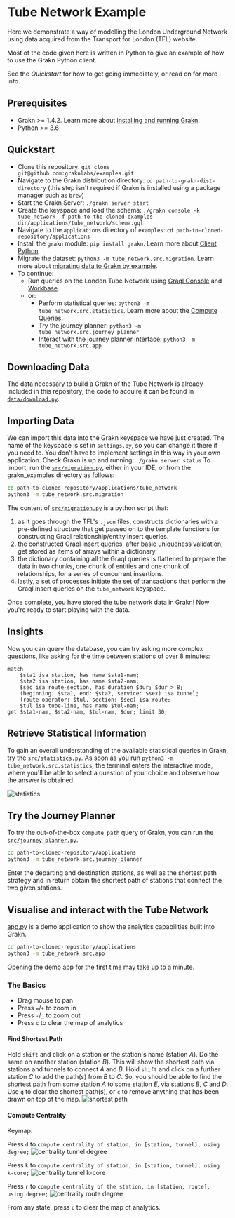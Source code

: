 # Tube Network Example

Here we demonstrate a way of modelling the London Underground Network using data acquired from the Transport for London (TFL) website.

Most of the code given here is written in Python to give an example of how to use the Grakn Python client.

See the _Quickstart_ for how to get going immediately, or read on for more info.

## Prerequisites
- Grakn >= 1.4.2. Learn more about [installing and running Grakn](http://dev.grakn.ai/docs/running-grakn/install-and-run).
- Python >= 3.6

## Quickstart

- Clone this repository: `git clone git@github.com:graknlabs/examples.git`
- Navigate to the Grakn distribution directory: `cd path-to-grakn-dist-directory` (this step isn't required if Grakn is installed using a package manager such as `brew`)
- Start the Grakn Server: `./grakn server start`
- Create the keyspace and load the schema: `./grakn console -k tube_network -f path-to-the-cloned-examples-dir/applications/tube_network/schema.gql`
- Navigate to the `applications` directory of `examples`: `cd path-to-cloned-repository/applications`
- Install the `grakn` module: `pip install grakn`. Learn more about [Client Python](http://dev.grakn.ai/docs/client-api/python).
- Migrate the dataset: `python3 -m tube_network.src.migration`. Learn more about [migrating data to Grakn by example](http://dev.grakn.ai/docs/examples/phone-calls-migration-python).
- To continue:
    - Run queries on the London Tube Network using [Graql Console](http://dev.grakn.ai/docs/running-grakn/console) and [Workbase](http://dev.grakn.ai/docs/workbase/overview).
    - or:
        - Perform statistical queries: `python3 -m tube_network.src.statistics`. Learn more about the [Compute Queries](http://dev.grakn.ai/docs/query/compute-query).
        - Try the journey planner: `python3 -m tube_network.src.journey_planner`
        - Interact with the journey planner interface: `python3 -m tube_network.src.app`

## Downloading Data
The data necessary to build a Grakn of the Tube Network is already included in this repository, the code to acquire it can be found in [`data/download.py`](data/download.py).

## Importing Data
We can import this data into the Grakn keyspace we have just created. The name of the keyspace is set in `settings.py`, so you can change it there if you need to. You don't have to implement settings in this way in your own application.
Check Grakn is up and running: `./grakn server status`
To import, run the [`src/migration.py`](src/migration.py), either in your IDE, or from the grakn_examples directory as follows:

```bash
cd path-to-cloned-repository/applications/tube_network
python3 -m tube_network.src.migration
```

The content of [`src/migration.py`](src/migration.py) is a python script that:
1. as it goes through the TFL's `.json` files, constructs dictionaries with a pre-defined structure that get passed on to the template functions for constructing Graql relationship/entity insert queries.
2. the constructed Graql insert queries, after basic uniqueness validation, get stored as items of arrays within a dictionary.
3. the dictionary containing all the Graql queries is flattened to prepare the data in two chunks, one chunk of entities and one chunk of relationships, for a series of concurrent insertions.
4. lastly, a set of processes initiate the set of transactions that perform the Graql insert queries on the `tube_network` keyspace.

Once complete, you have stored the tube network data in Grakn!
Now you're ready to start playing with the data.


## Insights
Now you can query the database, you can try asking more complex questions, like asking for the time between stations of over 8 minutes:
```
match
    $sta1 isa station, has name $sta1-nam;
    $sta2 isa station, has name $sta2-nam;
    $sec isa route-section, has duration $dur; $dur > 8;
    (beginning: $sta1, end: $sta2, service: $sex) isa tunnel;
    (route-operator: $tul, section: $sec) isa route;
    $tul isa tube-line, has name $tul-nam;
get $sta1-nam, $sta2-nam, $tul-nam, $dur; limit 30;
```

## Retrieve Statistical Information
To gain an overall understanding of the available statistical queries in Grakn, try the [`src/statistics.py`](src/statistics.py).
As soon as you run `python3 -m tube_network.src.statistics`, the terminal enters the interactive mode, where you'll be able to select a question of your choice and observe how the answer is obtained.

![statistics](images/statistics.png)

## Try the Journey Planner
To try the out-of-the-box `compute path` query of Grakn, you can run the [`src/journey_planner.py`](src/journey_planner.py).

```bash
cd path-to-cloned-repository/applications
python3 -m tube_network.src.journey_planner
```

Enter the departing and destination stations, as well as the shortest path strategy and in return obtain the shortest path of stations that connect the two given stations.

## Visualise and interact with the Tube Network

[app.py](visualisation/app.py) is a demo application to show the analytics capabilities built into Grakn.

```bash
cd path-to-cloned-repository/applications
python3 -m tube_network.src.app
```
Opening the demo app for the first time may take up to a minute.

### The Basics

- Drag mouse to pan
- Press `=`/`+` to zoom in
- Press `-`/`_` to zoom out
- Press `c` to clear the map of analytics

#### Find Shortest Path
Hold `shift` and click on a station or the station's name (station _A_). Do the same on another station (station _B_). This will show the shortest path via stations and tunnels to connect _A_ and _B_.
Hold `shift` and click on a further station _C_ to add the path(s) from _B_ to _C_.
So, you should be able to find the shortest path from some station _A_ to some station _E_, via stations _B_, _C_ and _D_.
Use `q` to clear the shortest path(s), or `c` to remove anything that has been drawn on top of the map.
![shortest path](images/shortest-path.png)


#### Compute Centrality
Keymap:

Press `d` to `compute centrality of station, in [station, tunnel], using degree;`
![centrality tunnel degree](images/centrality-tunnel-degree.png)

Press `k` to `compute centrality of station, in [station, tunnel], using k-core;`
![centrality tunnel k-core](images/centrality-tunnel-k-core.png)

Press `r` to `compute centrality of the station, in [station, route], using degree;`
![centrality route degree](images/centrality-route-degree.png)

From any state, press `c` to clear the map of analytics.
